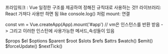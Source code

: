 프라임워크 : Vue 일정한 구조를 제공하여 정해진 규칙대로 사용하는 것!!
라이브러리: React 가져다 사용만 하면 됨 like console.log() 처럼
mount: 연결

const vm = Vue.createApp(App).mount('#app') // vm은 인스턴스를 반환 받음 -> 그리고 이러한 인스턴에 사용가능한 메서드,속성들이 있음

$props
$el
$options
$parent
$root
$slots
$refs
$attrs
$watch()
$emit()
$forceUpdate()
$nextTick()

